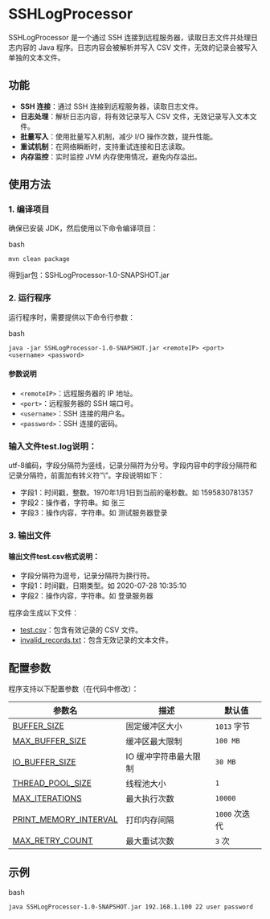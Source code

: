 # SSHLogProcessor

SSHLogProcessor 是一个通过 SSH 连接到远程服务器，读取日志文件并处理日志内容的 Java 程序。日志内容会被解析并写入 CSV 文件，无效的记录会被写入单独的文本文件。

## 功能

- **SSH 连接**：通过 SSH 连接到远程服务器，读取日志文件。
- **日志处理**：解析日志内容，将有效记录写入 CSV 文件，无效记录写入文本文件。
- **批量写入**：使用批量写入机制，减少 I/O 操作次数，提升性能。
- **重试机制**：在网络瞬断时，支持重试连接和日志读取。
- **内存监控**：实时监控 JVM 内存使用情况，避免内存溢出。

## 使用方法

### 1. 编译项目

确保已安装 JDK，然后使用以下命令编译项目：

bash 
```
mvn clean package
```
得到jar包：SSHLogProcessor-1.0-SNAPSHOT.jar

### 2. 运行程序

运行程序时，需要提供以下命令行参数：

bash
```
java -jar SSHLogProcessor-1.0-SNAPSHOT.jar <remoteIP> <port> <username> <password>
```

#### 参数说明

- `<remoteIP>`：远程服务器的 IP 地址。
- `<port>`：远程服务器的 SSH 端口号。
- `<username>`：SSH 连接的用户名。
- `<password>`：SSH 连接的密码。

### 输入文件test.log说明：
utf-8编码，字段分隔符为竖线，记录分隔符为分号。字段内容中的字段分隔符和记录分隔符，前面加有转义符”\”。字段说明如下：
- 字段1：时间戳，整数。1970年1月1日到当前的毫秒数。如 1595830781357
- 字段2：操作者，字符串。如 张三
- 字段3：操作内容，字符串。如 测试服务器登录



### 3. 输出文件

#### 输出文件test.csv格式说明：
- 字段分隔符为逗号，记录分隔符为换行符。
- 字段1：时间戳，日期类型。如 2020-07-28 10:35:10
- 字段2：操作内容，字符串。如 登录服务器

程序会生成以下文件：

- [test.csv](file://D:\Git\telecomExam\test.csv)：包含有效记录的 CSV 文件。
- [invalid_records.txt](file://D:\Git\telecomExam\invalid_records.txt)：包含无效记录的文本文件。

## 配置参数

程序支持以下配置参数（在代码中修改）：

| 参数名                  | 描述                         | 默认值        |
|------------------------|------------------------------|------------|
| [BUFFER_SIZE](file://D:\Git\telecomExam\src\main\java\org\example\SSHLogProcessor.java#L21-L21)          | 固定缓冲区大小                 | `1013` 字节  |
| [MAX_BUFFER_SIZE](file://D:\Git\telecomExam\src\main\java\org\example\SSHLogProcessor.java#L22-L22)      | 缓冲区最大限制                 | `100 MB`   |
| [IO_BUFFER_SIZE](file://D:\Git\telecomExam\src\main\java\org\example\SSHLogProcessor.java#L23-L23)       | IO 缓冲字符串最大限制           | `30 MB`    |
| [THREAD_POOL_SIZE](file://D:\Git\telecomExam\src\main\java\org\example\SSHLogProcessor.java#L24-L24)     | 线程池大小                     | `1`        |
| [MAX_ITERATIONS](file://D:\Git\telecomExam\src\main\java\org\example\SSHLogProcessor.java#L25-L25)       | 最大执行次数                   | `10000`    |
| [PRINT_MEMORY_INTERVAL](file://D:\Git\telecomExam\src\main\java\org\example\SSHLogProcessor.java#L26-L26)| 打印内存间隔                   | `1000` 次迭代 |
| [MAX_RETRY_COUNT](file://D:\Git\telecomExam\src\main\java\org\example\SSHLogProcessor.java#L27-L27)      | 最大重试次数                   | `3` 次      |

## 示例

bash 
``` 
java SSHLogProcessor-1.0-SNAPSHOT.jar 192.168.1.100 22 user password 
```

